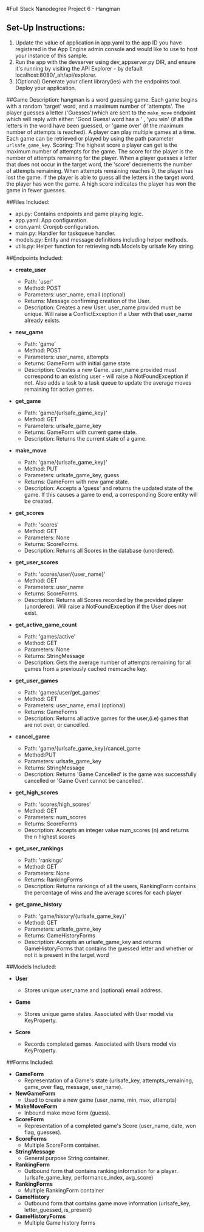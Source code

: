 #Full Stack Nanodegree Project 6 - Hangman

## Set-Up Instructions:
1.  Update the value of application in app.yaml to the app ID you have registered
 in the App Engine admin console and would like to use to host your instance of this sample.
1.  Run the app with the devserver using dev_appserver.py DIR, and ensure it's
 running by visiting the API Explorer - by default localhost:8080/_ah/api/explorer.
1.  (Optional) Generate your client library(ies) with the endpoints tool.
 Deploy your application.
 
 
 
##Game Description:
hangman is a word guessing game. Each game begins with a random 'target'
word, and a maximum number of 'attempts'. The player guesses a letter ('Guesses')which are sent to the `make_move` endpoint which will reply
with either: 'Good Guess! word has a <guess letter>' , 'you win' (if all the letters in the word have been guessed, or 'game over' (if the maximum
number of attempts is reached).
A player can play multiple games at a time. Each game can be retrieved or played by using the path parameter
`urlsafe_game_key`.
Scoring: The highest score a player can get is the maximum number of attempts for the game. The score for the player is 
the number of attempts remaining for the player.
When a player guesses a letter that does not occur in the target word, the 'score' decrements the number of attempts remaining. 
When attempts remaining reaches 0, the player has lost the game. 
If the player is able to guess all the letters in the target word, the player has won the game. A high score indicates 
the player has won the game in fewer guesses.

##Files Included:
 - api.py: Contains endpoints and game playing logic.
 - app.yaml: App configuration.
 - cron.yaml: Cronjob configuration.
 - main.py: Handler for taskqueue handler.
 - models.py: Entity and message definitions including helper methods.
 - utils.py: Helper function for retrieving ndb.Models by urlsafe Key string.

##Endpoints Included:
 - **create_user**
    - Path: 'user'
    - Method: POST
    - Parameters: user_name, email (optional)
    - Returns: Message confirming creation of the User.
    - Description: Creates a new User. user_name provided must be unique. Will 
    raise a ConflictException if a User with that user_name already exists.
    
 - **new_game**
    - Path: 'game'
    - Method: POST
    - Parameters: user_name, attempts
    - Returns: GameForm with initial game state.
    - Description: Creates a new Game. user_name provided must correspond to an
    existing user - will raise a NotFoundException if not. Also adds a task to a task queue to update the average moves remaining
    for active games.
     
 - **get_game**
    - Path: 'game/{urlsafe_game_key}'
    - Method: GET
    - Parameters: urlsafe_game_key
    - Returns: GameForm with current game state.
    - Description: Returns the current state of a game.
    
 - **make_move**
    - Path: 'game/{urlsafe_game_key}'
    - Method: PUT
    - Parameters: urlsafe_game_key, guess
    - Returns: GameForm with new game state.
    - Description: Accepts a 'guess' and returns the updated state of the game.
    If this causes a game to end, a corresponding Score entity will be created.
    
 - **get_scores**
    - Path: 'scores'
    - Method: GET
    - Parameters: None
    - Returns: ScoreForms.
    - Description: Returns all Scores in the database (unordered).
    
 - **get_user_scores**
    - Path: 'scores/user/{user_name}'
    - Method: GET
    - Parameters: user_name
    - Returns: ScoreForms. 
    - Description: Returns all Scores recorded by the provided player (unordered).
    Will raise a NotFoundException if the User does not exist.
    
 - **get_active_game_count**
    - Path: 'games/active'
    - Method: GET
    - Parameters: None
    - Returns: StringMessage
    - Description: Gets the average number of attempts remaining for all games
    from a previously cached memcache key.

 - **get_user_games**
    - Path: 'games/user/get_games'
    - Method: GET
    - Parameters: user_name, email (optional)
    - Returns: GameForms
    - Description: Returns all active games for the user,(i.e) games that are not over, or cancelled.
 
 - **cancel_game**
    - Path: 'game/{urlsafe_game_key}/cancel_game
    - Method:PUT
    - Parameters: urlsafe_game_key
    - Returns: StringMessage
    - Description: Returns 'Game Cancelled' is the game was successfully cancelled or 'Game Over! cannot be cancelled'.
    
 - **get_high_scores**
    - Path: 'scores/high_scores'
    - Method: GET
    - Parameters: num_scores 
    - Returns: ScoreForms
    - Description: Accepts an integer value num_scores (n) and returns the n highest scores
  
 - **get_user_rankings**
    - Path: 'rankings'
    - Method: GET
    - Parameters: None
    - Returns: RankingForms
    - Description: Returns rankings of all the users, RankingForm contains the percentage of wins and the average scores for each player
    
 - **get_game_history**
    - Path: 'game/history/{urlsafe_game_key}'
    - Method: GET
    - Parameters: urlsafe_game_key
    - Returns: GameHistoryForms
    - Description: Accepts an urlsafe_game_key and returns GameHistoryForms that contains the guessed letter and whether or not it is present in the target word
     
##Models Included:
 - **User**
    - Stores unique user_name and (optional) email address.
    
 - **Game**
    - Stores unique game states. Associated with User model via KeyProperty.
    
 - **Score**
    - Records completed games. Associated with Users model via KeyProperty.
    
##Forms Included:
 - **GameForm**
    - Representation of a Game's state (urlsafe_key, attempts_remaining,
    game_over flag, message, user_name).
 - **NewGameForm**
    - Used to create a new game (user_name, min, max, attempts)
 - **MakeMoveForm**
    - Inbound make move form (guess).
 - **ScoreForm**
    - Representation of a completed game's Score (user_name, date, won flag,
    guesses).
 - **ScoreForms**
    - Multiple ScoreForm container.
 - **StringMessage**
    - General purpose String container.
 - **RankingForm**
    - Outbound form that contains ranking information for a player.(urlsafe_game_key, performance_index, avg_score)
 - **RankingForms**
    - Multiple RankingForm container
 - **GameHistory**
    - Outbound form that contains game move information (urlsafe_key, letter_guessed, is_present)
 - **GameHistoryForms**
    - Multiple Game history forms
 